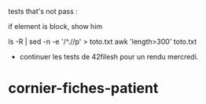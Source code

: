 tests that's not pass : 

if element is block, show him



ls -R | sed -n -e '/^\.\//p' > toto.txt
awk 'length>300' toto.txt


- continuer les tests de 42filesh pour un rendu mercredi.











# cornier-fiches-patient
